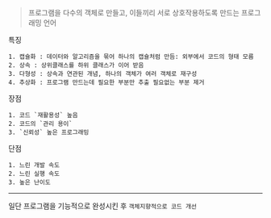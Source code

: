 > 프로그램을 다수의 객체로 만들고, 이들끼리 서로 상호작용하도록 만드는 프로그래밍 언어

특징 
```
1. 캡슐화 : 데이터와 알고리즘을 묶어 하나의 캡슐처럼 만듬: 외부에서 코드의 형태 모름
2. 상속 : 상위클래스를 하위 클래스가 이어 받음
3. 다형성 : 상속과 연관된 개념, 하나의 객체가 여러 객체로 재구성
4. 추상화 : 프로그램 만드는데 필요한 부분만 추출 필요없는 부분 제거
```
  
장점
```
1. 코드 `재활용성` 높음
2. 코드의 `관리 용이`
3. `신뢰성` 높은 프로그래밍
```

단점
```
1. 느린 개발 속도
2. 느린 실행 속도
3. 높은 난이도

```
---

일단 프로그램을 기능적으로 완성시킨 후 `객체지향적으로 코드 개선`